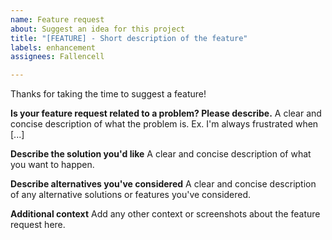 ```yaml
---
name: Feature request
about: Suggest an idea for this project
title: "[FEATURE] - Short description of the feature"
labels: enhancement
assignees: Fallencell

---
```


Thanks for taking the time to suggest a feature!

**Is your feature request related to a problem? Please describe.**
A clear and concise description of what the problem is. Ex. I'm always frustrated when [...]

**Describe the solution you'd like**
A clear and concise description of what you want to happen.

**Describe alternatives you've considered**
A clear and concise description of any alternative solutions or features you've considered.

**Additional context**
Add any other context or screenshots about the feature request here.
